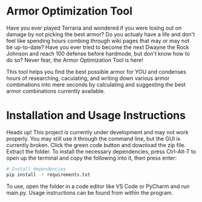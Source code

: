 # Armor Optimization Tool
Have you ever played Terraria and wondered if you were losing out on damage by not picking the best armor? Do you actualy have a life and don't feel like spending hours combing through wiki pages that may or may not be up-to-date? Have you ever tried to become the next Dwayne the Rock Johnson and reach 100 defense before hardmode, but don't know how to do so? Never fear, the Armor Optimization Tool is here!

This tool helps you find the best possible armor for YOU and condenses hours of researching, caculating, and writing down various armor combinations into mere seconds by calculating and suggesting the best armor combinations currently available.

# Installation and Usage Instructions
Heads up! This project is currently under development and may not work properly. You may still use it through the command line, but the GUI is currently broken.
Click the green code button and download the zip file. Extract the folder. To install the necessary dependencies, press Ctrl-Alt-T to open up the terminal and copy the following into it, then press enter:

```bash
# Install dependencies
pip install -r requirements.txt
```

To use, open the folder in a code editor like VS Code or PyCharm and run main.py. Usage instructions can be found from within the program.
